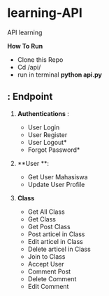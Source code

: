 # learning-API
API learning

**How To Run**
- Clone this Repo
- Cd /api/
- run in terminal **python api.py**

: Endpoint
----------------
1. **Authentications** :
    - User Login
    - User Register
    - User Logout*
    - Forgot Password*
   
2. **User **:
    - Get User Mahasiswa
    - Update User Profile

3. **Class**
    - Get All Class
    - Get Class
    - Get Post Class
    - Post articel in Class
    - Edit articel in Class
    - Delete articel in Class 
    - Join to Class
    - Accept User
    - Comment Post
    - Delete Comment
    - Edit Comment
    
